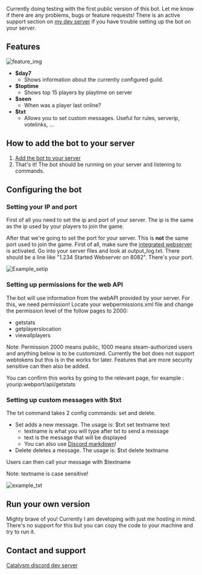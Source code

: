 Currently doing testing with the first public version of this bot. Let me know if there are any problems, bugs or feature requests! There is an active support section on [my dev server](https://discordapp.com/invite/kuDJG6e) if you have trouble setting up the bot on your server.

## Features

![feature_img](http://i.imgur.com/cq4ecd5.png "Feature image")

- **$day7**
  - Shows information about the currently configured guild.
- **$toptime**
  - Shows top 15 players by playtime on server
- **$seen**
  - When was a player last online?
- **$txt**
  - Allows you to set custom messages. Useful for rules, serverip, votelinks, ...


## How to add the bot to your server

1. [Add the bot to your server](https://discordapp.com/oauth2/authorize?client_id=340416036610244609&scope=bot&permissions=158720)
2. That's it! The bot should be running on your server and listening to commands.

## Configuring the bot

### Setting your IP and port

First of all you need to set the ip and port of your server. The ip is the same as the ip used by your players to join the game.

After that we're going to set the port for your server. This is **not** the same port used to join the game. First of all, make sure the [integrated webserver](https://7dtd.illy.bz/wiki/Integrated%20Webserver) is activated. Go into your server files and look at output_log.txt. There should be a line like "1.234 Started Webserver on 8082". There's your port.

![Example_setip](http://i.imgur.com/xWW3h0H.png "Example for set config")

### Setting up permissions for the web API

The bot will use information from the webAPI provided by your server. For this, we need permission!
Locate your webpermissions.xml file and change the permission level of the follow pages to 2000:
- getstats
- getplayerslocation
- viewallplayers

Note: Permission 2000 means public, 1000 means steam-authorized users and anything below is to be customized. Currently the bot does not support webtokens but this is in the works for later. Features that are more security sensitive can then also be added.

You can confirm this works by going to the relevant page, for example : yourip:webport/api/getstats

### Setting up custom messages with $txt

The txt command takes 2 config commands: set and delete.
- Set adds a new message. The usage is: $txt set textname text
  - textname is what you will type after txt to send a message
  - text is the message that will be displayed
  - You can also use [Discord markdown](https://support.discordapp.com/hc/en-us/articles/210298617-Markdown-Text-101-Chat-Formatting-Bold-Italic-Underline-)!
- Delete deletes a message. The usage is: $txt delete textname

Users can then call your message with $textname

Note: textname is case sensitive!

![example_txt](http://imgur.com/ntOXWoM.png "Example for txt config")


## Run your own version

Mighty brave of you! Currently I am developing with just me hosting in mind. There's no support for this but you can copy the code to your machine and try to run it.

## Contact and support

[Catalysm discord dev server](https://discordapp.com/invite/kuDJG6e)
